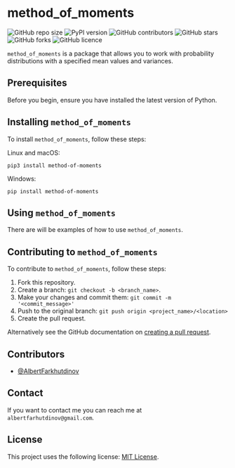 # method_of_moments

![GitHub repo size](https://img.shields.io/github/issues/AlbertFarkhutdinov/method_of_moments)
![PyPI version](https://img.shields.io/pypi/v/method-of-moments)
![GitHub contributors](https://img.shields.io/github/contributors/AlbertFarkhutdinov/method_of_moments)
![GitHub stars](https://img.shields.io/github/stars/AlbertFarkhutdinov/method_of_moments)
![GitHub forks](https://img.shields.io/github/forks/AlbertFarkhutdinov/method_of_moments)
![GitHub licence](https://img.shields.io/github/license/AlbertFarkhutdinov/method_of_moments)

`method_of_moments` is a package that allows you to work with probability distributions with a specified mean values and variances.

## Prerequisites

Before you begin, ensure you have installed the latest version of Python.

## Installing `method_of_moments`

To install `method_of_moments`, follow these steps:

Linux and macOS:
```
pip3 install method-of-moments
```

Windows:
```
pip install method-of-moments
```
## Using `method_of_moments`

There are will be examples of how to use `method_of_moments`.

## Contributing to `method_of_moments`
To contribute to `method_of_moments`, follow these steps:

1. Fork this repository.
2. Create a branch: `git checkout -b <branch_name>`.
3. Make your changes and commit them: `git commit -m '<commit_message>'`
4. Push to the original branch: `git push origin <project_name>/<location>`
5. Create the pull request.

Alternatively see the GitHub documentation on [creating a pull request](https://help.github.com/en/github/collaborating-with-issues-and-pull-requests/creating-a-pull-request).

## Contributors

* [@AlbertFarkhutdinov](https://github.com/AlbertFarkhutdinov) 

## Contact

If you want to contact me you can reach me at `albertfarhutdinov@gmail.com`.

## License
This project uses the following license: [MIT License](https://github.com/AlbertFarkhutdinov/method_of_moments/blob/main/LICENSE).